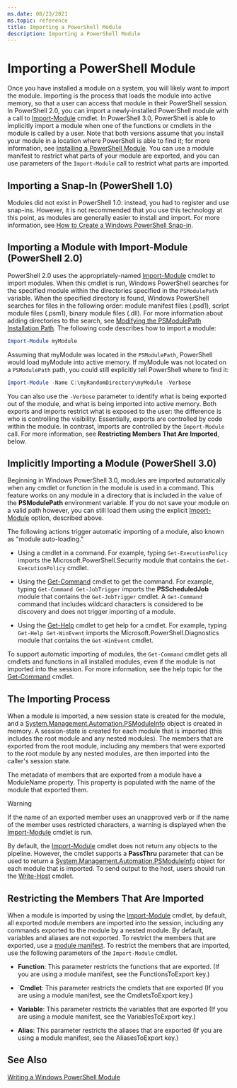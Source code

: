 ```yaml
---
ms.date: 08/23/2021
ms.topic: reference
title: Importing a PowerShell Module
description: Importing a PowerShell Module
---
```

# Importing a PowerShell Module

Once you have installed a module on a system, you will likely want to import the module. Importing
is the process that loads the module into active memory, so that a user can access that module in
their PowerShell session. In PowerShell 2.0, you can import a newly-installed PowerShell module with
a call to [Import-Module](/powershell/module/Microsoft.PowerShell.Core/Import-Module) cmdlet. In
PowerShell 3.0, PowerShell is able to implicitly import a module when one of the functions or
cmdlets in the module is called by a user. Note that both versions assume that you install your
module in a location where PowerShell is able to find it; for more information, see
[Installing a PowerShell Module](./installing-a-powershell-module.md). You can use a module manifest
to restrict what parts of your module are exported, and you can use parameters of the
`Import-Module` call to restrict what parts are imported.

## Importing a Snap-In (PowerShell 1.0)

Modules did not exist in PowerShell 1.0: instead, you had to register and use snap-ins. However, it
is not recommended that you use this technology at this point, as modules are generally easier to
install and import. For more information, see
[How to Create a Windows PowerShell Snap-in](../cmdlet/how-to-create-a-windows-powershell-snap-in.md).

## Importing a Module with Import-Module (PowerShell 2.0)

PowerShell 2.0 uses the appropriately-named
[Import-Module](/powershell/module/Microsoft.PowerShell.Core/Import-Module) cmdlet to import
modules. When this cmdlet is run, Windows PowerShell searches for the specified module within the
directories specified in the `PSModulePath` variable. When the specified directory is found, Windows
PowerShell searches for files in the following order: module manifest files (.psd1), script module
files (.psm1), binary module files (.dll). For more information about adding directories to the
search, see
[Modifying the PSModulePath Installation Path](./modifying-the-psmodulepath-installation-path.md).
The following code describes how to import a module:

```powershell
Import-Module myModule
```

Assuming that myModule was located in the `PSModulePath`, PowerShell would load myModule into active
memory. If myModule was not located on a `PSModulePath` path, you could still explicitly tell
PowerShell where to find it:

```powershell
Import-Module -Name C:\myRandomDirectory\myModule -Verbose
```

You can also use the `-Verbose` parameter to identify what is being exported out of the module, and
what is being imported into active memory. Both exports and imports restrict what is exposed to the
user: the difference is who is controlling the visibility. Essentially, exports are controlled by
code within the module. In contrast, imports are controlled by the `Import-Module` call. For more
information, see **Restricting Members That Are Imported**, below.

## Implicitly Importing a Module (PowerShell 3.0)

Beginning in Windows PowerShell 3.0, modules are imported automatically when any cmdlet or function
in the module is used in a command. This feature works on any module in a directory that is included
in the value of the **PSModulePath** environment variable. If you do not save your module on a valid
path however, you can still load them using the explicit
[Import-Module](/powershell/module/Microsoft.PowerShell.Core/Import-Module) option, described above.

The following actions trigger automatic importing of a module, also known as "module auto-loading."

- Using a cmdlet in a command. For example, typing `Get-ExecutionPolicy` imports the
  Microsoft.PowerShell.Security module that contains the `Get-ExecutionPolicy` cmdlet.

- Using the [Get-Command](/powershell/module/Microsoft.PowerShell.Core/Get-Command) cmdlet to get
  the command. For example, typing `Get-Command Get-JobTrigger` imports the **PSScheduledJob**
  module that contains the `Get-JobTrigger` cmdlet. A `Get-Command` command that includes wildcard
  characters is considered to be discovery and does not trigger importing of a module.

- Using the [Get-Help](/powershell/module/Microsoft.PowerShell.Core/Get-Help) cmdlet to get help for
  a cmdlet. For example, typing `Get-Help Get-WinEvent` imports the Microsoft.PowerShell.Diagnostics
  module that contains the `Get-WinEvent` cmdlet.

To support automatic importing of modules, the `Get-Command` cmdlet gets all cmdlets and functions
in all installed modules, even if the module is not imported into the session. For more information,
see the help topic for the [Get-Command](/powershell/module/Microsoft.PowerShell.Core/Get-Command)
cmdlet.

## The Importing Process

When a module is imported, a new session state is created for the module, and a
[System.Management.Automation.PSModuleInfo](/dotnet/api/System.Management.Automation.PSModuleInfo)
object is created in memory. A session-state is created for each module that is imported (this
includes the root module and any nested modules). The members that are exported from the root
module, including any members that were exported to the root module by any nested modules, are then
imported into the caller's session state.

The metadata of members that are exported from a module have a ModuleName property. This property is
populated with the name of the module that exported them.

> [!WARNING]
> If the name of an exported member uses an unapproved verb or if the name of the member uses
> restricted characters, a warning is displayed when the
> [Import-Module](/powershell/module/Microsoft.PowerShell.Core/Import-Module) cmdlet is run.

By default, the [Import-Module](/powershell/module/Microsoft.PowerShell.Core/Import-Module) cmdlet
does not return any objects to the pipeline. However, the cmdlet supports a **PassThru** parameter
that can be used to return a
[System.Management.Automation.PSModuleInfo](/dotnet/api/System.Management.Automation.PSModuleInfo)
object for each module that is imported. To send output to the host, users should run the
[Write-Host](/powershell/module/Microsoft.PowerShell.Utility/Write-Host) cmdlet.

## Restricting  the Members That Are Imported

When a module is imported by using the
[Import-Module](/powershell/module/Microsoft.PowerShell.Core/Import-Module) cmdlet, by default, all
exported module members are imported into the session, including any commands exported to the module
by a nested module. By default, variables and aliases are not exported. To restrict the members that
are exported, use a [module manifest](./how-to-write-a-powershell-module-manifest.md). To restrict
the members that are imported, use the following parameters of the `Import-Module` cmdlet.

- **Function**: This parameter restricts the functions that are exported. (If you are using a module
  manifest, see the FunctionsToExport key.)

- `**Cmdlet**: This parameter restricts the cmdlets that are exported (If you are using a module
  manifest, see the CmdletsToExport key.)

- **Variable**: This parameter restricts the variables that are exported (If you are using a module
  manifest, see the VariablesToExport key.)

- **Alias**: This parameter restricts the aliases that are exported (If you are using a module
  manifest, see the AliasesToExport key.)

## See Also

[Writing a Windows PowerShell Module](./writing-a-windows-powershell-module.md)
